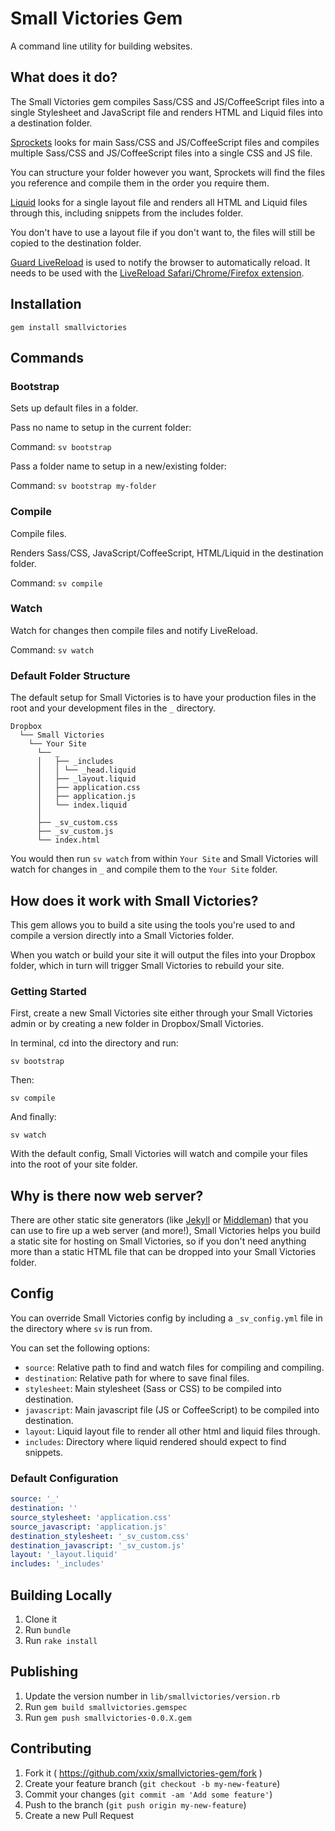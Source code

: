 # Small Victories Gem

A command line utility for building websites.

## What does it do?

The Small Victories gem compiles Sass/CSS and JS/CoffeeScript files into a single Stylesheet and
JavaScript file and renders HTML and Liquid files into a destination folder.
 
[Sprockets](https://github.com/rails/sprockets) looks for main Sass/CSS and JS/CoffeeScript files and compiles
multiple Sass/CSS and JS/CoffeeScript files into a single CSS and JS file.
 
You can structure your folder however you want, Sprockets will find the files
you reference and compile them in the order you require them.
 
[Liquid](https://github.com/Shopify/liquid/) looks for a single layout file and
renders all HTML and Liquid files through this, including snippets from the
includes folder.
 
You don't have to use a layout file if you don't want to, the files will still
be copied to the destination folder.

[Guard LiveReload](https://github.com/guard/guard-livereload) is used to notify
the browser to automatically reload. It needs to be used with
the [LiveReload Safari/Chrome/Firefox extension](http://livereload.com/extensions#installing-sections).

## Installation

```
gem install smallvictories
```

## Commands

### Bootstrap

Sets up default files in a folder.
 

Pass no name to setup in the current folder:
 
Command: `sv bootstrap`
 
Pass a folder name to setup in a new/existing folder:
 
Command: `sv bootstrap my-folder`
 

### Compile

Compile files.
 
Renders Sass/CSS, JavaScript/CoffeeScript, HTML/Liquid in the destination
folder.
 
Command: `sv compile`

### Watch

Watch for changes then compile files and notify LiveReload.
 
Command: `sv watch`

### Default Folder Structure

The default setup for Small Victories is to have your production files in the
root and your development files in the `_` directory.

```text
Dropbox
  └── Small Victories
    └── Your Site
      └── _
      │   ├── _includes
      │   │ └── _head.liquid
      │   ├── _layout.liquid
      │   ├── application.css
      │   ├── application.js
      │   └── index.liquid
      │
      ├── _sv_custom.css
      ├── _sv_custom.js
      └── index.html
```

You would then run `sv watch` from within `Your Site` and Small Victories will
watch for changes in `_` and compile them to the `Your Site` folder.

## How does it work with Small Victories?

This gem allows you to build a site using the tools you're used to and compile a
version directly into a Small Victories folder.

When you watch or build your site it will output the files into your Dropbox
folder, which in turn will trigger Small Victories to rebuild your site.

### Getting Started

First, create a new Small Victories site either through your Small Victories
admin or by creating a new folder in Dropbox/Small Victories.

In terminal, cd into the directory and run:
 
`sv bootstrap`
 
Then:
 
`sv compile`
 
And finally:
 
`sv watch`
 
With the default config, Small Victories will watch and compile your files into
the root of your site folder.

## Why is there now web server?

There are other static site generators (like [Jekyll](http://jekyllrb.com/) or [Middleman](https://middlemanapp.com/)) that you can use to fire up a web server (and more!), Small Victories helps you build a static site for hosting on Small Victories, so if you don't need anything more than a static HTML file that can be dropped into your Small Victories folder.

## Config

You can override Small Victories config by including a `_sv_config.yml` file in the directory where `sv` is
run from.

You can set the following options:

+ `source`: Relative path to find and watch files for compiling and compiling.
+ `destination`: Relative path for where to save final files.
+ `stylesheet`: Main stylesheet (Sass or CSS) to be compiled into destination.
+ `javascript`: Main javascript file (JS or CoffeeScript) to be compiled into destination.
+ `layout`: Liquid layout file to render all other html and liquid files through.
+ `includes`: Directory where liquid rendered should expect to find snippets.

### Default Configuration

```yaml
source: '_'
destination: ''
source_stylesheet: 'application.css'
source_javascript: 'application.js'
destination_stylesheet: '_sv_custom.css'
destination_javascript: '_sv_custom.js'
layout: '_layout.liquid'
includes: '_includes'
```

## Building Locally

1. Clone it
2. Run `bundle`
3. Run `rake install`

## Publishing

1. Update the version number in `lib/smallvictories/version.rb`
2. Run `gem build smallvictories.gemspec`
3. Run `gem push smallvictories-0.0.X.gem`

## Contributing

1. Fork it ( https://github.com/xxix/smallvictories-gem/fork )
2. Create your feature branch (`git checkout -b my-new-feature`)
3. Commit your changes (`git commit -am 'Add some feature'`)
4. Push to the branch (`git push origin my-new-feature`)
5. Create a new Pull Request
